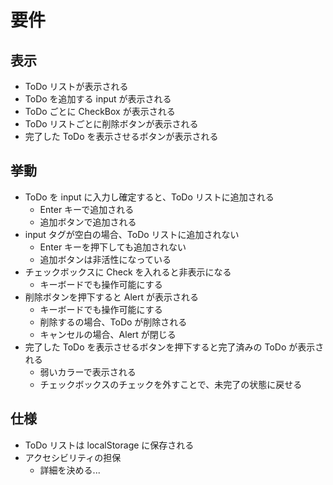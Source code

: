# 要件

## 表示

- ToDo リストが表示される
- ToDo を追加する input が表示される
- ToDo ごとに CheckBox が表示される
- ToDo リストごとに削除ボタンが表示される
- 完了した ToDo を表示させるボタンが表示される

## 挙動

- ToDo を input に入力し確定すると、ToDo リストに追加される
  - Enter キーで追加される
  - 追加ボタンで追加される
- input タグが空白の場合、ToDo リストに追加されない
  - Enter キーを押下しても追加されない
  - 追加ボタンは非活性になっている
- チェックボックスに Check を入れると非表示になる
  - キーボードでも操作可能にする
- 削除ボタンを押下すると Alert が表示される
  - キーボードでも操作可能にする
  - 削除するの場合、ToDo が削除される
  - キャンセルの場合、Alert が閉じる
- 完了した ToDo を表示させるボタンを押下すると完了済みの ToDo が表示される
  - 弱いカラーで表示される
  - チェックボックスのチェックを外すことで、未完了の状態に戻せる

## 仕様

- ToDo リストは localStorage に保存される
- アクセシビリティの担保
  - 詳細を決める...
